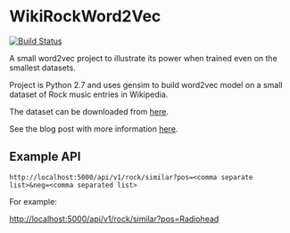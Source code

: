 # WikiRockWord2Vec
[![Build Status](https://travis-ci.org/aliostad/WikiRockWord2Vec.svg?branch=master)](https://travis-ci.org/aliostad/WikiRockWord2Vec)

A small word2vec project to illustrate its power when trained even on the smallest datasets.

Project is Python 2.7 and uses gensim to build word2vec model on a small dataset of Rock music entries in Wikipedia.

The dataset can be downloaded from [here](https://drive.google.com/file/d/0By4PF7Jis9FzTTFpS1VVVzB4NFk/view?usp=sharing).

See the blog post with more information [here](http://byterot.blogspot.co.uk/2015/07/daft-punk-tool-muse-word2vec-model-trained-36K-rock-music-corpus-wiki-NLP-gensim.html).

## Example API
```
http://localhost:5000/api/v1/rock/similar?pos=<comma separate list>&neg=<comma separated list>
```
For example:


[http://localhost:5000/api/v1/rock/similar?pos=Radiohead](http://rockword2vecapi-dev.elasticbeanstalk.com/api/v1/rock/similar?pos=Radiohead)
